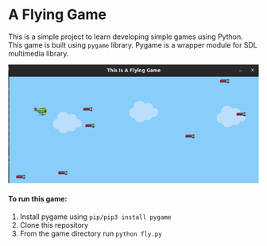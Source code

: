 # A Flying Game

This is a simple project to learn developing simple games using Python. This game is built using `pygame` library.
Pygame is a wrapper module for SDL multimedia library.

![Game Screenshot](/images/game-screenshot.png)

#### To run this game:

1. Install pygame using `pip/pip3 install pygame`
2. Clone this repository
3. From the game directory run `python fly.py`
